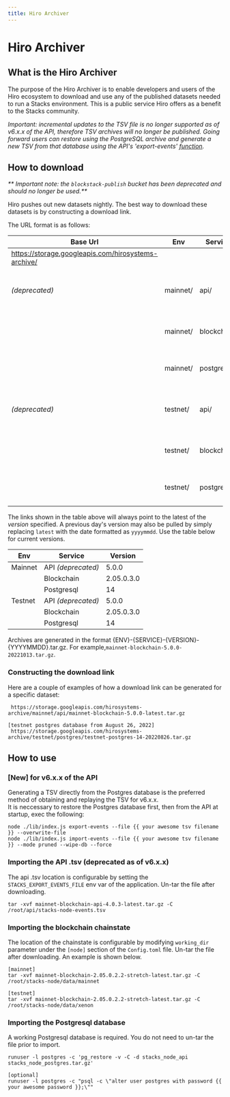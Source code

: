 ```yaml
---
title: Hiro Archiver
---
```


# Hiro Archiver

## What is the Hiro Archiver

The purpose of the Hiro Archiver is to enable developers and users of the Hiro ecosystem to download and use any of the 
published datasets needed to run a Stacks environment. This is a public service Hiro offers as a benefit to the 
Stacks community.  


_Important: incremental updates to the TSV file is no longer supported as of v6.x.x of the API, therefore TSV archives will no longer be published. 
Going forward users can restore using the PostgreSQL archive and generate a new TSV from that database using the API's 'export-events' 
[function](https://github.com/hirosystems/stacks-blockchain-api#export-and-import)._  

## How to download
_** Important note:  the `blockstack-publish` bucket has been deprecated and should no longer be used.**_

Hiro pushes out new datasets nightly. The best way to download these datasets is by constructing a download link.

The URL format is as follows:

| Base Url                                            | Env      | Service     | File                                           | 
|-----------------------------------------------------|----------|-------------|------------------------------------------------|
| https://storage.googleapis.com/hirosystems-archive/ |          |             |                                                |
| _(deprecated)_                                      | mainnet/ | api/        | mainnet-blockchain-api-{version}-latest.tar.gz |
|                                                     | mainnet/ | blockchain/ | mainnet-blockchain-{version}-latest.tar.gz     |
|                                                     | mainnet/ | postgres/   | mainnet-postres-{version}-latest.tar.gz        |
| _(deprecated)_                                      | testnet/ | api/        | testnet-blockchain-api-{version}-latest.tar.gz |
|                                                     | testnet/ | blockchain/ | testnet-blockchain-{version}-latest.tar.gz     |
|                                                     | testnet/ | postgres/   | testnet-postgres-{version}-latest.tar.gz       |

The links shown in the table above will always point to the latest of the _version_ specified. A previous day's version may also be pulled by simply 
replacing `latest` with the date formatted as `yyyymmdd`. Use the table below for current versions.

| Env     | Service            | Version    |
|---------|--------------------|------------|
| Mainnet | API _(deprecated)_ | 5.0.0      | 
|         | Blockchain         | 2.05.0.3.0 |
|         | Postgresql         | 14         |
| Testnet | API _(deprecated)_ | 5.0.0      |
|         | Blockchain         | 2.05.0.3.0 |
|         | Postgresql         | 14         |

Archives are generated in the format {ENV}-{SERVICE}-{VERSION}-{YYYYMMDD}.tar.gz. For example,`mainnet-blockchain-5.0.0-20221013.tar.gz`.

### Constructing the download link

Here are a couple of examples of how a download link can be generated for a specific dataset: 

```[mainnet api .tsv from latest]
 https://storage.googleapis.com/hirosystems-archive/mainnet/api/mainnet-blockchain-5.0.0-latest.tar.gz
 
[testnet postgres database from August 26, 2022]
 https://storage.googleapis.com/hirosystems-archive/testnet/postgres/testnet-postgres-14-20220826.tar.gz 
```

## How to use

### [New] for v6.x.x of the API
Generating a TSV directly from the Postgres database is the preferred method of obtaining and replaying the TSV for v6.x.x.  
It is neccessary to restore the Postgres database first, then from the API at startup, exec the following:
```shell
node ./lib/index.js export-events --file {{ your awesome tsv filename }} --overwrite-file
node ./lib/index.js import-events --file {{ your awesome tsv filename }} --mode pruned --wipe-db --force
```

### Importing the API .tsv (deprecated as of v6.x.x)

The api .tsv location is configurable by setting the `STACKS_EXPORT_EVENTS_FILE` env var of the application. Un-tar 
the file after downloading.

```shell
tar -xvf mainnet-blockchain-api-4.0.3-latest.tar.gz -C /root/api/stacks-node-events.tsv
```

### Importing the blockchain chainstate

The location of the chainstate is configurable by modifying `working_dir` parameter under the `[node]` section of the 
`Config.toml` file. Un-tar the file after downloading. An example is shown below.

```shell
[mainnet]
tar -xvf mainnet-blockchain-2.05.0.2.2-stretch-latest.tar.gz -C /root/stacks-node/data/mainnet

[testnet]
tar -xvf mainnet-blockchain-2.05.0.2.2-stretch-latest.tar.gz -C /root/stacks-node/data/xenon
```

### Importing the Postgresql database

A working Postgresql database is required. You do not need to un-tar the file prior to import.
```shell
runuser -l postgres -c 'pg_restore -v -C -d stacks_node_api stacks_node_postgres.tar.gz'

[optional]
runuser -l postgres -c "psql -c \"alter user postgres with password {{ your awesome password }};\""
```
